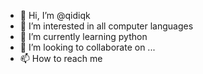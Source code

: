 - 👋 Hi, I’m @qidiqk
- 👀 I’m interested in all computer languages
- 🌱 I’m currently learning python
- 💞️ I’m looking to collaborate on ...
- 📫 How to reach me 

<!---
qidiqk/qidiqk is a ✨ special ✨ repository because its `README.md` (this file) appears on your GitHub profile.
You can click the Preview link to take a look at your changes.
--->
